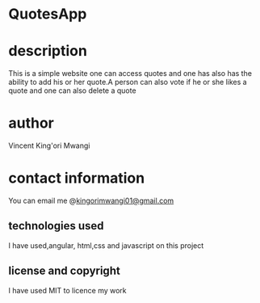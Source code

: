 # QuotesApp



# description
This is a simple website one can access quotes and one has also has the ability to add his or her quote.A person can also vote if he or she likes a quote and one can also delete a quote
# author
Vincent King'ori Mwangi

# contact information
You can email me @kingorimwangi01@gmail.com
## technologies used
  I have used,angular, html,css and javascript on this project

## license and copyright
I have used MIT to licence my work
